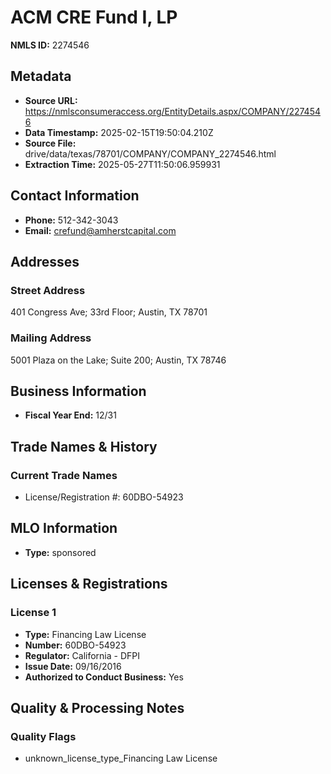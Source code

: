 # ACM CRE Fund I, LP

**NMLS ID:** 2274546

## Metadata
- **Source URL:** https://nmlsconsumeraccess.org/EntityDetails.aspx/COMPANY/2274546
- **Data Timestamp:** 2025-02-15T19:50:04.210Z
- **Source File:** drive/data/texas/78701/COMPANY/COMPANY_2274546.html
- **Extraction Time:** 2025-05-27T11:50:06.959931

## Contact Information
- **Phone:** 512-342-3043
- **Email:** crefund@amherstcapital.com

## Addresses
### Street Address
401 Congress Ave; 33rd Floor; Austin, TX 78701

### Mailing Address
5001 Plaza on the Lake; Suite 200; Austin, TX 78746

## Business Information
- **Fiscal Year End:** 12/31

## Trade Names & History
### Current Trade Names
- License/Registration #: 60DBO-54923

## MLO Information
- **Type:** sponsored

## Licenses & Registrations

### License 1
- **Type:** Financing Law License
- **Number:** 60DBO-54923
- **Regulator:** California - DFPI
- **Issue Date:** 09/16/2016
- **Authorized to Conduct Business:** Yes

## Quality & Processing Notes
### Quality Flags
- unknown_license_type_Financing Law License

